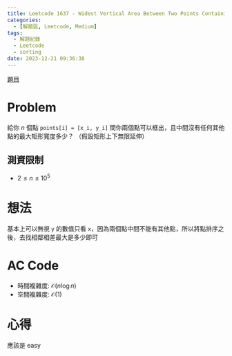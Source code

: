 ```yaml
---
title: Leetcode 1637 - Widest Vertical Area Between Two Points Containing No Points
categories:
  - [解題區, Leetcode, Medium]
tags:
  - 解題紀錄
  - Leetcode
  - sorting
date: 2023-12-21 09:36:38
---
```


[題目](https://leetcode.com/problems/widest-vertical-area-between-two-points-containing-no-points/description)

# Problem

給你 $n$ 個點 `points[i] = [x_i, y_i]` 問你兩個點可以框出，且中間沒有任何其他點的最大矩形寬度多少？
（假設矩形上下無限延伸）

## 測資限制

- $2 \le n \le 10^5$

# 想法

基本上可以無視 `y` 的數值只看 `x`，因為兩個點中間不能有其他點，所以將點排序之後，去找相鄰相差最大是多少即可

# AC Code

<script src="https://emgithub.com/embed-v2.js?target=https%3A%2F%2Fgithub.com%2Froy4801%2Fsolved_problems%2Fblob%2Fmaster%2Fleetcode%2F1637.cpp%23L18-L32&style=github&type=code&showBorder=on&showLineNumbers=on&showFileMeta=on&showFullPath=on&showCopy=on"></script>

- 時間複雜度: $\mathcal{O}(n\log{n})$
- 空間複雜度: $\mathcal{O}(1)$

<!-- # 賞析 -->


# 心得

應該是 easy

